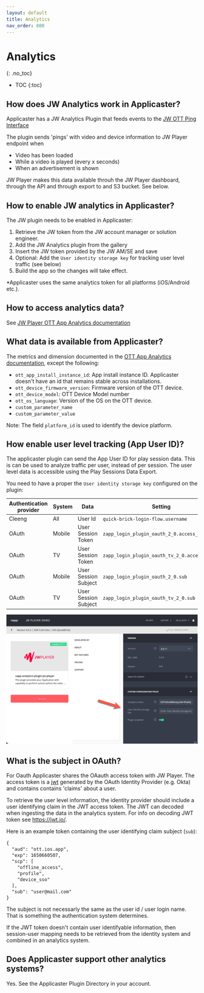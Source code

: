```yaml
---
layout: default
title: Analytics
nav_order: 800
---
```

# Analytics
{: .no_toc}

- TOC
{:toc}

## How does JW Analytics work in Applicaster? 
Applicaster has a JW Analytics Plugin that feeds events to the [JW OTT Ping Interface](https://github.com/jwplayer/ott-web-app/blob/develop/docs/features/video-analytics.md)

The plugin sends 'pings' with video and device information to JW Player endpoint when
- Video has been loaded
- While a video is played (every x seconds)
- When an advertisement is shown

JW Player makes this data available throuh the JW Player dashboard, through the API and through export to and S3 bucket. See below.

## How to enable JW analytics in Applicaster?
The JW plugin needs to be enabled in Applicaster:
1. Retrieve the JW token from the JW account manager or solution engineer.
1. Add the JW Analytics plugin from the gallery
1. Insert the JW token provided by the JW AM/SE and save
1. Optional: Add the `User identity storage key` for tracking user level traffic (see below)
1. Build the app so the changes will take effect.

 *Applicaster uses the same analytics token for all platforms (iOS/Android etc.). 

## How to access analytics data? 
See [JW Player OTT App Analytics documentation](https://github.com/jwplayer/applicaster-docs/raw/main/OTT%20Apps%20Analytics.pdf)

## What data is available from Applicaster?
The metrics and dimension documented in the [OTT App Analytics documentation](https://github.com/jwplayer/applicaster-docs/raw/main/OTT%20Apps%20Analytics.pdf), except the following: 
- `ott_app_install_instance_id`: App install instance ID. Applicaster doesn't have an id that remains stable across installations. 
- `ott_device_firmware_version`: Firmware version of the OTT device.  
- `ott_device_model`: OTT Device Model number
- `ott_os_language`: Version of the OS on the OTT device.  
- `custom_parameter_name`
- `custom_parameter_value`

Note: The field `platform_id` is used to identify the device platform. 

## How enable user level tracking (App User ID)? 
The applicaster plugin can send the App User ID for play session data. This is can be used to analyze traffic per user, instead of per session. The  user level data is  accessible using the Play Sessions Data Export.

You need to have a proper the `User identity storage key` configured on the plugin:

|Authentication provider|System|Data                |Setting                                      |Example value              |
|-----------------------|------|--------------------|---------------------------------------------|---------------------------|
|Cleeng                 |All   |User Id             |`quick-brick-login-flow.username`            |user@mail.com              |
|OAuth                  |Mobile|User Session Token  |`zapp_login_plugin_oauth_2_0.access_token`   |eyJraWQiOiJEa1lUbmhTdkdT...|
|OAuth                  |TV    |User Session Token  |`zapp_login_plugin_oauth_tv_2_0.access_token`|eyJraWQiOiJEa1lUbmhTdkdT...|
|OAuth                  |Mobile|User Session Subject|`zapp_login_plugin_oauth_2_0.sub`            |user@mail.com              |
|OAuth                  |TV    |User Session Subject|`zapp_login_plugin_oauth_tv_2_0.sub`         |user@mail.com              |

<img src="./img/analytics-user-identity-key.png" width="768">

## What is the subject in OAuth? 
For Oauth Applicaster shares the OAauth access token with JW Player. The access token is a [jwt](https://jwt.io/) generated by the OAuth Identity Provider (e.g. Okta) and contains contains 'claims' about a user.

To retrieve the user level information, the identity provider should include a user identifying claim in the JWT access token. The JWT can decoded when ingesting the data in the analytics system. For info on decoding JWT token see https://jwt.io/.

Here is an example token containing the user identifying claim subject (`sub`): 
```
{
  "aud": "ott.ios.app",
  "exp": 1650660507,
  "scp": [
    "offline_access",
    "profile",
    "device_sso"
  ],
  "sub": "user@mail.com"
}
```

The subject is not necessarly the same as the user id / user login name. That is something the authentication system determines. 

If the JWT token doesn't contain user identifyable information, then session-user mapping needs to be retrieved from the identity system and combined in an analytics system. 

## Does Applicaster support other analytics systems?
Yes. See the Applicaster Plugin Directory in your account.
